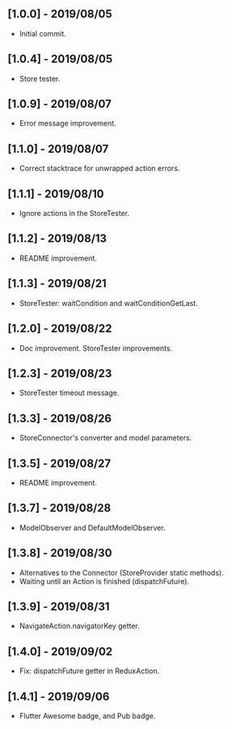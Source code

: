 ## [1.0.0] - 2019/08/05

* Initial commit.

## [1.0.4] - 2019/08/05

* Store tester.

## [1.0.9] - 2019/08/07

* Error message improvement.

## [1.1.0] - 2019/08/07

* Correct stacktrace for unwrapped action errors.

## [1.1.1] - 2019/08/10

* Ignore actions in the StoreTester.

## [1.1.2] - 2019/08/13

* README improvement.

## [1.1.3] - 2019/08/21

* StoreTester: waitCondition and waitConditionGetLast.

## [1.2.0] - 2019/08/22

* Doc improvement. StoreTester improvements.

## [1.2.3] - 2019/08/23

* StoreTester timeout message.

## [1.3.3] - 2019/08/26

* StoreConnector's converter and model parameters.

## [1.3.5] - 2019/08/27

* README improvement.

## [1.3.7] - 2019/08/28

* ModelObserver and DefaultModelObserver.

## [1.3.8] - 2019/08/30

* Alternatives to the Connector (StoreProvider static methods).
* Waiting until an Action is finished (dispatchFuture).

## [1.3.9] - 2019/08/31

* NavigateAction.navigatorKey getter.

## [1.4.0] - 2019/09/02

* Fix: dispatchFuture getter in ReduxAction.

## [1.4.1] - 2019/09/06

* Flutter Awesome badge, and Pub badge.
